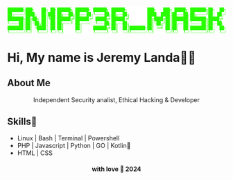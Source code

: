 <img src="./Sn1pp3r_M4sK_transparente.png" alt="Sn1pp3r_M4sK" align="center">

# Hi, My name is Jeremy Landa👨‍💻
 
## About Me

<div align="center">Independent Security analist, Ethical Hacking & Developer<br></div>

## Skills💜

- Linux | Bash | Terminal | Powershell
- PHP | Javascript | Python | GO | Kotlin💙
- HTML | CSS


<h4 align="center">with love 🤍 2024</h4>
